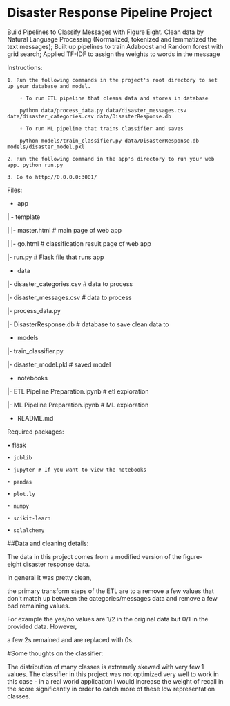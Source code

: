 # Disaster Response Pipeline Project
Build Pipelines to Classify Messages with Figure Eight. Clean data by Natural Language Processing (Normalized, tokenized and lemmatized the text messages); Built up pipelines to train Adaboost and Random forest with grid search; Applied TF-IDF to assign the weights to words in the message

Instructions:

    1. Run the following commands in the project's root directory to set up your database and model.
    
        ◦ To run ETL pipeline that cleans data and stores in database
        
        python data/process_data.py data/disaster_messages.csv data/disaster_categories.csv data/DisasterResponse.db
        
        ◦ To run ML pipeline that trains classifier and saves 
        
        python models/train_classifier.py data/DisasterResponse.db models/disaster_model.pkl
        
    2. Run the following command in the app's directory to run your web app. python run.py
    
    3. Go to http://0.0.0.0:3001/
Files:

- app

| - template

| |- master.html  # main page of web app


| |- go.html  # classification result page of web app

|- run.py  # Flask file that runs app


- data

|- disaster_categories.csv  # data to process

|- disaster_messages.csv  # data to process

|- process_data.py

|- DisasterResponse.db   # database to save clean data to

- models

|- train_classifier.py

|- disaster_model.pkl  # saved model

- notebooks

|- ETL Pipeline Preparation.ipynb # etl exploration

|- ML Pipeline Preparation.ipynb # ML exploration

- README.md


Required packages:

• flask
    
    • joblib
    
    • jupyter # If you want to view the notebooks
    
    • pandas
    
    • plot.ly
    
    • numpy
    
    • scikit-learn
    
    • sqlalchemy

##Data and cleaning details:


The data in this project comes from a modified version of the figure-eight disaster response data.

In general it was pretty clean, 

the primary transform steps of the ETL are to a remove a few values that don't match up between 
the categories/messages data and remove a few bad remaining values.

For example the yes/no values are 1/2 in the original data but 0/1 in the provided data. However,

a few 2s remained and are replaced with 0s.

#Some thoughts on the classifier:

The distribution of many classes is extremely skewed with very few 1 values. The classifier in this project was not optimized very well to work in this case - in a real world application I would increase the weight of recall in the score significantly in order to catch more of these low representation classes.
